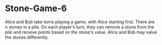 # Stone-Game-6
Alice and Bob take turns playing a game, with Alice starting first.  There are n stones in a pile. On each player's turn, they can remove a stone from the pile and receive points based on the stone's value. Alice and Bob may value the stones differently.
